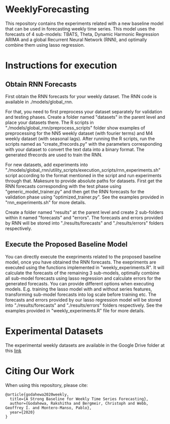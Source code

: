 # WeeklyForecasting

This repository contains the experiments related with a new baseline model that can be used in forecasting weekly time series. 
This model uses the forecasts of 4 sub-models: TBATS, Theta, Dynamic Harmonic Regression ARIMA and a global Recurrent Neural Network (RNN), and optimally combine them using lasso regression.


# Instructions for execution

## Obtain RNN Forecasts
First obtain the RNN forecasts for your weekly dataset. The RNN code is available in ./models/global_rnn.

For that, you need to first preprocess your dataset separately for validation and testing phases. Create a folder named "datasets" in the parent level and place your datasets there.
The R scripts in "./models/global_rnn/preprocess_scripts" folder show examples of preprocessing for the NN5 weekly dataset (with fourier terms) and M4 weekly dataset (with seasonal lags).
After running the R scripts, run the scripts named as "create_tfrecords.py" with the parameters corresponding with your dataset to convert the text data into a binary format. The generated tfrecords are used to train the RNN.

For new datasets, add experiments into "./models/global_rnn/utility_scripts/execution_scripts/rnn_experiments.sh" script according to the format mentioned in the script and run experiments through that. Makesure to provide absolute paths for datasets.
First get the RNN forecasts corresponding with the test phase using "generic_model_trainer.py" and then get the RNN forecasts for the validation phase using "optimized_trainer.py".
See the examples provided in "rnn_experiments.sh" for more details.

Create a folder named "results" at the parent level and create 2 sub-folders within it named "forecasts" and "errors". The forecasts and errors provided by RNN will be stored into "./results/forecasts" and "./results/errors" folders respectively.

## Execute the Proposed Baseline Model
You can directly execute the exepriments related to the proposed baseline model, once you have obtained the RNN forecasts.
The exepriments are executed using the functions implemented in "weekly_experiments.R". It will calculate the forecasts of the remaining 3 sub-models, optimally combine all sub-model forecasts using lasso regression and calculate errors for the generated forecasts.
You can provide different options when executing models. E.g. training the lasso model with and without series features, transforming sub-model forecasts into log scale before training etc.
The forecasts and errors provided by our lasso regression model will be stored into "./results/forecasts" and "./results/errors" folders respectively.
See the examples provided in "weekly_experiments.R" file for more details.


# Experimental Datasets
The experimental weekly datasets are available in the Google Drive folder at this [link](https://drive.google.com/drive/folders/109-ZYZAHQU1YLQfVLDnpgT4MRX_CqINH?usp=sharing)


# Citing Our Work
When using this repository, please cite:

```{r} 
@article{godahewa2020weekly,
  title={A Strong Baseline for Weekly Time Series Forecasting},
  author={Godahewa, Rakshitha and Bergmeir, Christoph and Webb, Geoffrey I. and Montero-Manso, Pablo},
  year={2020}
}
```


